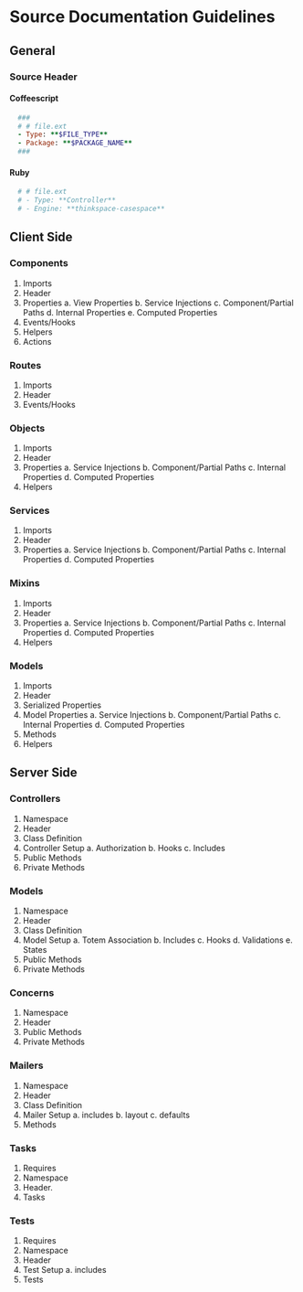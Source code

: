 # Source Documentation Guidelines


## General
### Source Header
#### Coffeescript

```ruby
  ###
  # # file.ext
  - Type: **$FILE_TYPE**
  - Package: **$PACKAGE_NAME**
  ###
```

#### Ruby

```ruby
  # # file.ext
  # - Type: **Controller**
  # - Engine: **thinkspace-casespace**
```

## Client Side
### Components
1. Imports
2. Header
3. Properties
  a. View Properties
  b. Service Injections
  c. Component/Partial Paths
  d. Internal Properties
  e. Computed Properties
4. Events/Hooks
5. Helpers
6. Actions

### Routes
1. Imports
2. Header
3. Events/Hooks

### Objects
1. Imports
2. Header
3. Properties
  a. Service Injections
  b. Component/Partial Paths
  c. Internal Properties
  d. Computed Properties
5. Helpers

### Services
1. Imports
2. Header
3. Properties
  a. Service Injections
  b. Component/Partial Paths
  c. Internal Properties
  d. Computed Properties

### Mixins
1. Imports
2. Header
3. Properties
  a. Service Injections
  b. Component/Partial Paths
  c. Internal Properties
  d. Computed Properties
4. Helpers

### Models
1. Imports
2. Header
3. Serialized Properties
3. Model Properties
  a. Service Injections
  b. Component/Partial Paths
  c. Internal Properties
  d. Computed Properties
4. Methods
5. Helpers

## Server Side
### Controllers
1. Namespace
2. Header
3. Class Definition
4. Controller Setup
  a. Authorization
  b. Hooks
  c. Includes
5. Public Methods
6. Private Methods

### Models
1. Namespace
2. Header
3. Class Definition
4. Model Setup
  a. Totem Association
  b. Includes
  c. Hooks
  d. Validations
  e. States
5. Public Methods
6. Private Methods

### Concerns
1. Namespace
2. Header
3. Public Methods
4. Private Methods

### Mailers
1. Namespace
2. Header
3. Class Definition
4. Mailer Setup
  a. includes
  b. layout
  c. defaults
5. Methods

### Tasks
1. Requires
2. Namespace
3. Header.
4. Tasks

### Tests
1. Requires
2. Namespace
3. Header
4. Test Setup
  a. includes
5. Tests